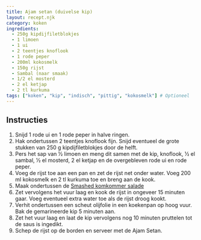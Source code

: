 ```yaml
---
title: Ajam setan (duivelse kip)
layout: recept.njk
category: koken
ingredients:
  - 250g kipdijfiletblokjes
  - 1 limoen
  - 1 ui
  - 2 teentjes knoflook
  - 1 rode peper
  - 200ml kokosmelk
  - 150g rijst
  - Sambal (naar smaak)
  - 1/2 el mosterd
  - 2 el ketjap
  - 2 tl kurkuma
tags: ["koken", "kip", "indisch", "pittig", "kokosmelk"] # Optioneel
---
```


## Instructies

1.  Snijd 1 rode ui en 1 rode peper in halve ringen.
2.  Hak ondertussen 2 teentjes knoflook fijn. Snijd eventueel de grote stukken van 250 g kipdijfiletblokjes door de helft.
3.  Pers het sap van 1⁄2 limoen en meng dit samen met de kip, knoflook, 1⁄2 el sambal, 1⁄2 el mosterd, 2 el ketjap en de overgebleven rode ui en rode peper.
4.  Voeg de rijst toe aan een pan en zet de rijst net onder water. Voeg 200 ml kokosmelk en 2 tl kurkuma toe en breng aan de kook.     
  1. Maak ondertussen de [Smashed komkommer salade](https://thewoksoflife.com/smashed-asian-cucumber-salad/#recipe)
5.  Zet vervolgens het vuur laag en kook de rijst in ongeveer 15 minuten gaar. Voeg eventueel extra water toe als de rijst droog kookt.
6.  Verhit ondertussen een scheut olijfolie in een koekenpan op hoog vuur. Bak de gemarineerde kip 5 minuten aan.
7.  Zet het vuur laag en laat de kip vervolgens nog 10 minuten pruttelen tot de saus is ingedikt.
8.  Schep de rijst op de borden en serveer met de Ajam Setan.
